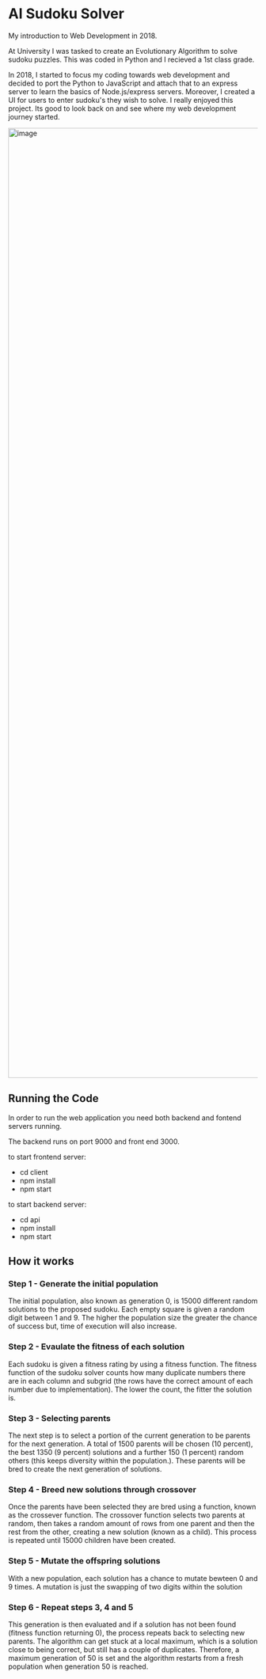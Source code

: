 # AI Sudoku Solver

My introduction to Web Development in 2018.

At University I was tasked to create an Evolutionary Algorithm to solve sudoku puzzles. This was coded in Python and I recieved a 1st class grade.

In 2018, I started to focus my coding towards web development and decided to port the Python to JavaScript and attach that to an express server to learn the basics of Node.js/express servers. Moreover, I created a UI for users to enter sudoku's they wish to solve. I really enjoyed this project. Its good to look back on and see where my web development journey started.

<img width="1920" alt="image" src="https://github.com/benjambo13/sudoku-solver/assets/47751764/82f44709-4b9c-48e8-b3af-521aca70b1be">

## Running the Code

In order to run the web application you need both backend and fontend servers running. 

The backend runs on port 9000 and front end 3000.

to start frontend server:
 - cd client
 - npm install
 - npm start

to start backend server:
 - cd api
 - npm install
 - npm start

## How it works
### Step 1 - Generate the initial population

The initial population, also known as generation 0, is 15000 different random solutions to the proposed sudoku. Each empty square is given a random digit between 1 and 9. The higher the population size the greater the chance of success but, time of execution will also increase.

### Step 2 - Evaulate the fitness of each solution

Each sudoku is given a fitness rating by using a fitness function. The fitness function of the sudoku solver counts how many duplicate numbers there are in each column and subgrid (the rows have the correct amount of each number due to implementation). The lower the count, the fitter the solution is.

### Step 3 - Selecting parents

The next step is to select a portion of the current generation to be parents for the next generation. A total of 1500 parents will be chosen (10 percent), the best 1350 (9 percent) solutions and a further 150 (1 percent) random others (this keeps diversity within the population.). These parents will be bred to create the next generation of solutions.

### Step 4 - Breed new solutions through crossover

Once the parents have been selected they are bred using a function, known as the crossever function. The crossover function selects two parents at random, then takes a random amount of rows from one parent and then the rest from the other, creating a new solution (known as a child). This process is repeated until 15000 children have been created.

### Step 5 - Mutate the offspring solutions

With a new population, each solution has a chance to mutate bewteen 0 and 9 times. A mutation is just the swapping of two digits within the solution

### Step 6 - Repeat steps 3, 4 and 5

This generation is then evaluated and if a solution has not been found (fitness function returning 0), the process repeats back to selecting new parents. The algorithm can get stuck at a local maximum, which is a solution close to being correct, but still has a couple of duplicates. Therefore, a maximum generation of 50 is set and the algorithm restarts from a fresh population when generation 50 is reached.
